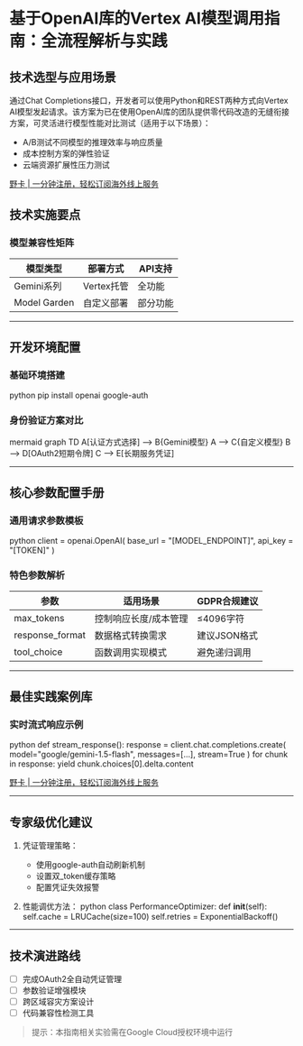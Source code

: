 # 基于OpenAI库的Vertex AI模型调用指南：全流程解析与实践

## 技术选型与应用场景
通过Chat Completions接口，开发者可以使用Python和REST两种方式向Vertex AI模型发起请求。该方案为已在使用OpenAI库的团队提供零代码改造的无缝衔接方案，可灵活进行模型性能对比测试（适用于以下场景）：
- A/B测试不同模型的推理效率与响应质量
- 成本控制方案的弹性验证
- 云端资源扩展性压力测试

[野卡 | 一分钟注册，轻松订阅海外线上服务](https://bbtdd.com/yeka)

## 技术实施要点

### 模型兼容性矩阵
| 模型类型       | 部署方式        | API支持       |
|----------------|----------------|---------------|
| Gemini系列      | Vertex托管     | 全功能         |
| Model Garden   | 自定义部署      | 部分功能      |

---

## 开发环境配置

### 基础环境搭建
python
pip install openai google-auth


### 身份验证方案对比
mermaid
graph TD
    A[认证方式选择] --> B{Gemini模型}
    A --> C{自定义模型}
    B --> D[OAuth2短期令牌]
    C --> E[长期服务凭证]


---

## 核心参数配置手册

### 通用请求参数模板
python
client = openai.OpenAI(
    base_url = "[MODEL_ENDPOINT]",
    api_key = "[TOKEN]"
)


### 特色参数解析
| 参数              | 适用场景                          | GDPR合规建议       |
|-------------------|---------------------------------|--------------------|
| max_tokens       | 控制响应长度/成本管理          | ≤4096字符          |
| response_format  | 数据格式转换需求                 | 建议JSON格式       |
| tool_choice      | 函数调用实现模式                 | 避免递归调用       |

---

## 最佳实践案例库

### 实时流式响应示例
python
def stream_response():
    response = client.chat.completions.create(
        model="google/gemini-1.5-flash",
        messages=[...],
        stream=True
    )
    for chunk in response:
        yield chunk.choices[0].delta.content


[野卡 | 一分钟注册，轻松订阅海外线上服务](https://bbtdd.com/yeka)

---

## 专家级优化建议
1. 凭证管理策略：
   - 使用google-auth自动刷新机制
   - 设置双_token缓存策略
   - 配置凭证失效报警

2. 性能调优方法：
   python
   class PerformanceOptimizer:
       def __init__(self):
           self.cache = LRUCache(size=100)
           self.retries = ExponentialBackoff()
   

---

## 技术演进路线
- [ ] 完成OAuth2全自动凭证管理
- [ ] 参数验证增强模块
- [ ] 跨区域容灾方案设计
- [ ] 代码兼容性检测工具

> 提示：本指南相关实验需在Google Cloud授权环境中运行
